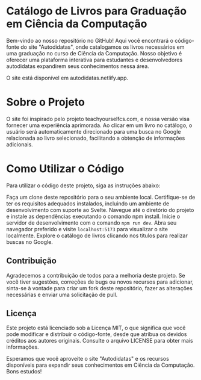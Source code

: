 # Catálogo de Livros para Graduação em Ciência da Computação
Bem-vindo ao nosso repositório no GitHub! Aqui você encontrará o código-fonte do site "Autodidatas", onde catalogamos os livros necessários em uma graduação no curso de Ciência da Computação. Nosso objetivo é oferecer uma plataforma interativa para estudantes e desenvolvedores autodidatas expandirem seus conhecimentos nessa área.

O site está disponível em autodidatas.netlify.app.

# Sobre o Projeto
O site foi inspirado pelo projeto teachyourselfcs.com, e nossa versão visa fornecer uma experiência aprimorada. Ao clicar em um livro no catálogo, o usuário será automaticamente direcionado para uma busca no Google relacionada ao livro selecionado, facilitando a obtenção de informações adicionais.

# Como Utilizar o Código
Para utilizar o código deste projeto, siga as instruções abaixo:

Faça um clone deste repositório para o seu ambiente local.
Certifique-se de ter os requisitos adequados instalados, incluindo um ambiente de desenvolvimento com suporte ao Svelte.
Navegue até o diretório do projeto e instale as dependências executando o comando npm install.
Inicie o servidor de desenvolvimento com o comando `npm run dev`.
Abra seu navegador preferido e visite `localhost:5173` para visualizar o site localmente.
Explore o catálogo de livros clicando nos títulos para realizar buscas no Google.

## Contribuição
Agradecemos a contribuição de todos para a melhoria deste projeto. Se você tiver sugestões, correções de bugs ou novos recursos para adicionar, sinta-se à vontade para criar um fork deste repositório, fazer as alterações necessárias e enviar uma solicitação de pull.

## Licença
Este projeto está licenciado sob a Licença MIT, o que significa que você pode modificar e distribuir o código-fonte, desde que atribua os devidos créditos aos autores originais. Consulte o arquivo LICENSE para obter mais informações.

Esperamos que você aproveite o site "Autodidatas" e os recursos disponíveis para expandir seus conhecimentos em Ciência da Computação. Bons estudos!
